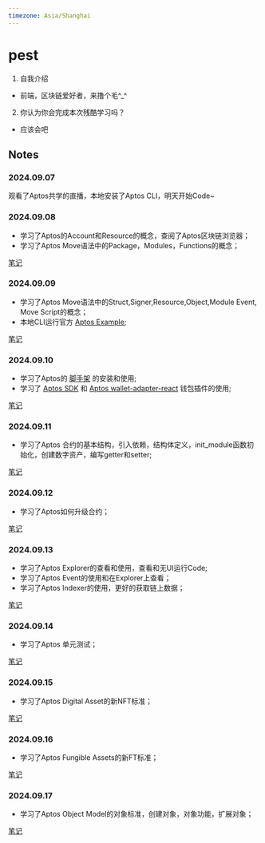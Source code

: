 ```yaml
---
timezone: Asia/Shanghai
---
```


# pest

1. 自我介绍
* 前端，区块链爱好者，来撸个毛^_^
2. 你认为你会完成本次残酷学习吗？
* 应该会吧

## Notes

<!-- Content_START -->

### 2024.09.07

观看了Aptos共学的直播，本地安装了Aptos CLI，明天开始Code~

### 2024.09.08

* 学习了Aptos的Account和Resource的概念，查阅了Aptos区块链浏览器；
* 学习了Aptos Move语法中的Package，Modules，Functions的概念；
  
[笔记](https://jeffierw.notion.site/Aptos-101-47242a580c8149e39e17e27a3caeda70)

### 2024.09.09

* 学习了Aptos Move语法中的Struct,Signer,Resource,Object,Module Event, Move Script的概念；
* 本地CLI运行官方 [Aptos Example](https://github.com/aptos-labs/aptos-core/tree/main/aptos-move/move-examples/hello_blockchain);

[笔记](https://jeffierw.notion.site/Aptos-101-47242a580c8149e39e17e27a3caeda70)

### 2024.09.10

* 学习了Aptos的 [脚手架](https://aptos.dev/en/build/create-aptos-dapp) 的安装和使用;
* 学习了 [Aptos SDK](https://github.com/aptos-labs/aptos-ts-sdk?tab=readme-ov-file#installation) 和 [Aptos wallet-adapter-react](https://www.npmjs.com/package/@aptos-labs/wallet-adapter-react) 钱包插件的使用;

[笔记](https://jeffierw.notion.site/Aptos-102-df0475d8a5e64dfaabd9bcd21950c019)

### 2024.09.11

* 学习了Aptos 合约的基本结构，引入依赖，结构体定义，init_module函数初始化，创建数字资产，编写getter和setter;

[笔记](https://jeffierw.notion.site/Aptos-102-df0475d8a5e64dfaabd9bcd21950c019)

### 2024.09.12

* 学习了Aptos如何升级合约；

[笔记](https://jeffierw.notion.site/Aptos-102-df0475d8a5e64dfaabd9bcd21950c019)

### 2024.09.13

* 学习了Aptos Explorer的查看和使用，查看和无UI运行Code;
* 学习了Aptos Event的使用和在Explorer上查看；
* 学习了Aptos Indexer的使用，更好的获取链上数据；

[笔记](https://jeffierw.notion.site/Aptos-103-d8cba910543b4cc9adf3acc837a403e1)

### 2024.09.14

* 学习了Aptos 单元测试；

[笔记](https://jeffierw.notion.site/Aptos-103-d8cba910543b4cc9adf3acc837a403e1)

### 2024.09.15

* 学习了Aptos Digital Asset的新NFT标准；

[笔记](https://jeffierw.notion.site/Aptos-104-654435c155794ba69ea752f23ba5e73b)

### 2024.09.16

* 学习了Aptos Fungible Assets的新FT标准；

[笔记](https://jeffierw.notion.site/Aptos-104-654435c155794ba69ea752f23ba5e73b)

### 2024.09.17

* 学习了Aptos Object Model的对象标准，创建对象，对象功能，扩展对象；

[笔记](https://jeffierw.notion.site/Aptos-104-654435c155794ba69ea752f23ba5e73b)

<!-- Content_END -->
